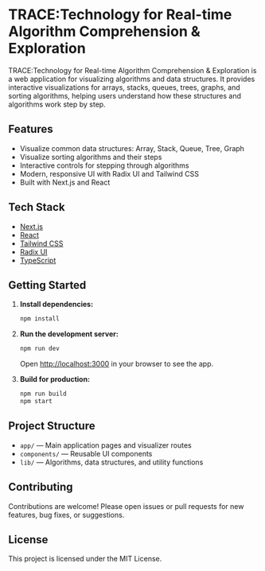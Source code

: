 # TRACE:Technology for Real-time Algorithm Comprehension & Exploration

TRACE:Technology for Real-time Algorithm Comprehension & Exploration is a web application for visualizing algorithms and data structures. It provides interactive visualizations for arrays, stacks, queues, trees, graphs, and sorting algorithms, helping users understand how these structures and algorithms work step by step.

## Features

- Visualize common data structures: Array, Stack, Queue, Tree, Graph
- Visualize sorting algorithms and their steps
- Interactive controls for stepping through algorithms
- Modern, responsive UI with Radix UI and Tailwind CSS
- Built with Next.js and React

## Tech Stack

- [Next.js](https://nextjs.org/)
- [React](https://react.dev/)
- [Tailwind CSS](https://tailwindcss.com/)
- [Radix UI](https://www.radix-ui.com/)
- [TypeScript](https://www.typescriptlang.org/)

## Getting Started

1. **Install dependencies:**
	```bash
	npm install
	```

2. **Run the development server:**
	```bash
	npm run dev
	```
	Open [http://localhost:3000](http://localhost:3000) in your browser to see the app.

3. **Build for production:**
	```bash
	npm run build
	npm start
	```

## Project Structure

- `app/` — Main application pages and visualizer routes
- `components/` — Reusable UI components
- `lib/` — Algorithms, data structures, and utility functions

## Contributing

Contributions are welcome! Please open issues or pull requests for new features, bug fixes, or suggestions.

## License

This project is licensed under the MIT License.
